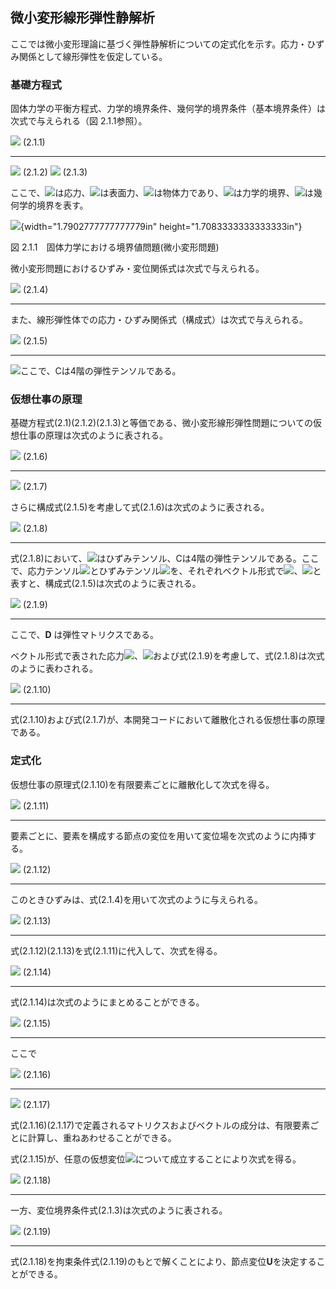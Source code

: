 ## 微小変形線形弾性静解析

ここでは微小変形理論に基づく弾性静解析についての定式化を示す。応力・ひずみ関係として線形弾性を仮定している。

### 基礎方程式

固体力学の平衡方程式、力学的境界条件、幾何学的境界条件（基本境界条件）は次式で与えられる（図
2.1.1参照）。

  ![](media/image1.png)   (2.1.1)
  ----------------------- ---------
  ![](media/image2.png)   (2.1.2)
  ![](media/image3.png)   (2.1.3)

ここで、![](media/image4.png)は応力、![](media/image5.png)は表面力、![](media/image6.png)は物体力であり、![](media/image7.png)は力学的境界、![](media/image8.png)は幾何学的境界を表す。

![](media/image9.png){width="1.7902777777777779in" height="1.7083333333333333in"}

図 2.1.1　固体力学における境界値問題(微小変形問題)

微小変形問題におけるひずみ・変位関係式は次式で与えられる。

  ![](media/image10.png)   (2.1.4)
  ------------------------ ---------

また、線形弾性体での応力・ひずみ関係式（構成式）は次式で与えられる。

  ![](media/image11.png)   (2.1.5)
  ------------------------ ---------

![](media/image12.png)ここで、Cは4階の弾性テンソルである。

### 仮想仕事の原理

基礎方程式(2.1)(2.1.2)(2.1.3)と等価である、微小変形線形弾性問題についての仮想仕事の原理は次式のように表される。

  ![](media/image13.png)   (2.1.6)
  ------------------------ ---------
  ![](media/image14.png)   (2.1.7)

さらに構成式(2.1.5)を考慮して式(2.1.6)は次式のように表される。

  ![](media/image15.png)   (2.1.8)
  ------------------------ ---------

式(2.1.8)において、![](media/image16.png)はひずみテンソル、Cは4階の弾性テンソルである。ここで、応力テンソル![](media/image17.png)とひずみテンソル![](media/image18.png)を、それぞれベクトル形式で![](media/image19.png)、![](media/image20.png)と表すと、構成式(2.1.5)は次式のように表される。

  ![](media/image21.png)   (2.1.9)
  ------------------------ ---------

ここで、**D** は弾性マトリクスである。

ベクトル形式で表された応力![](media/image19.png)、![](media/image20.png)および式(2.1.9)を考慮して、式(2.1.8)は次式のように表わされる。

  ![](media/image22.png)   (2.1.10)
  ------------------------ ----------

式(2.1.10)および式(2.1.7)が、本開発コードにおいて離散化される仮想仕事の原理である。

### 定式化

仮想仕事の原理式(2.1.10)を有限要素ごとに離散化して次式を得る。

  ![](media/image23.png)   (2.1.11)
  ------------------------ ----------

要素ごとに、要素を構成する節点の変位を用いて変位場を次式のように内挿する。

  ![](media/image24.png)   (2.1.12)
  ------------------------ ----------

このときひずみは、式(2.1.4)を用いて次式のように与えられる。

  ![](media/image25.png)   (2.1.13)
  ------------------------ ----------

式(2.1.12)(2.1.13)を式(2.1.11)に代入して、次式を得る。

  ![](media/image26.png)   (2.1.14)
  ------------------------ ----------

式(2.1.14)は次式のようにまとめることができる。

  ![](media/image27.png)   (2.1.15)
  ------------------------ ----------

ここで

  ![](media/image28.png)   (2.1.16)
  ------------------------ ----------
  ![](media/image29.png)   (2.1.17)

式(2.1.16)(2.1.17)で定義されるマトリクスおよびベクトルの成分は、有限要素ごとに計算し、重ねあわせることができる。

式(2.1.15)が、任意の仮想変位![](media/image30.png)について成立することにより次式を得る。

  ![](media/image31.png)   (2.1.18)
  ------------------------ ----------

一方、変位境界条件式(2.1.3)は次式のように表される。

  ![](media/image32.png)   (2.1.19)
  ------------------------ ----------

式(2.1.18)を拘束条件式(2.1.19)のもとで解くことにより、節点変位**U**を決定することができる。
